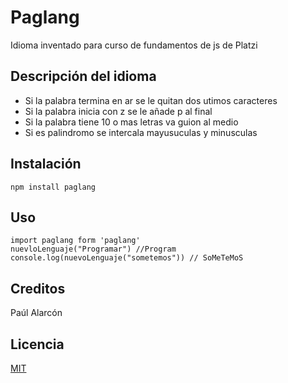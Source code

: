 # Paglang
Idioma inventado para curso de fundamentos de js de Platzi
##  Descripción del idioma
- Si la palabra termina en ar se le quitan dos utimos caracteres
- Si la palabra inicia con z se le añade p al final
- Si la palabra tiene 10 o mas letras va guion al medio
- Si es palindromo  se intercala mayusuculas y minusculas 

## Instalación 
 ```
npm install paglang
 ```

 ## Uso
```
import paglang form 'paglang'
nuevloLenguaje("Programar") //Program
console.log(nuevoLenguaje("sometemos")) // SoMeTeMoS
```

## Creditos 

Paúl Alarcón

## Licencia 

[MIT](https://opensource.org/licenses/MIT)